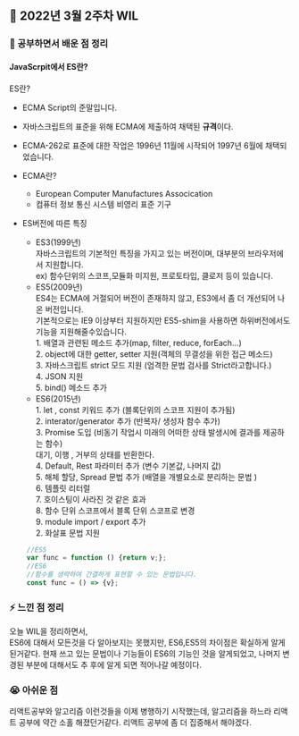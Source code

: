 ## 📆 2022년 3월 2주차 WIL

### 🌱 공부하면서 배운 점 정리

#### JavaScrpit에서 ES란?

ES란?
- ECMA Script의 준말입니다. 
- 자바스크립트의 표준을 위해 ECMA에 제출하여 채택된 **규격**이다. 
- ECMA-262로 표준에 대한 작업은 1996년 11월에 시작되어 1997년 6월에 채택되었습니다.

- ECMA란?
    - European Computer Manufactures Assocication 
    - 컴퓨터 정보 통신 시스템 비영리 표준 기구

- ES버전에 따른 특징
    - ES3(1999년)
    <br> 자바스크립트의 기본적인 특징을 가지고 있는 버전이며, 대부분의 브라우저에서 지원합니다. 
    <br> ex) 함수단위의 스코프,모듈화 미지원, 프로토타입, 클로저 등이 있습니다.
    - ES5(2009년)
    <br> ES4는 ECMA에 거절되어 버전이 존재하지 않고, ES3에서 좀 더 개선되어 나온 버전입니다.
    <br> 기본적으로는 IE9 이상부터 지원하지만 ES5-shim을 사용하면 하위버전에서도 기능을 지원해줄수있습니다.
    <br> 1. 배열과 관련된 메소드 추가(map, filter, reduce, forEach...)
    <br> 2. object에 대한 getter, setter 지원(객체의 무결성을 위한 접근 메소드)
    <br> 3. 자바스크립트 strict 모드 지원 (엄격한 문법 검사를 Strict라고합니다.)
    <br> 4. JSON 지원 
    <br> 5. bind() 메소드 추가
    - ES6(2015년)
    <br> 1. let , const 키워드 추가 (블록단위의 스코프 지원이 추가됨)
    <br> 2. interator/generator 추가 (반복자/ 생성자 함수 추가)
    <br> 3. Promise 도입 (비동기 작업시 미래의 어떠한 상태 발생시에 결과를 제공하는 함수)
    <br> 대기, 이행 , 거부의 상태를 반환한다.
    <br> 4. Default, Rest 파라미터 추가 (변수 기본값, 나머지 값)
    <br> 5. 해체 할당, Spread 문법 추가 (배열을 개별요소로 분리하는 문법 )
    <br> 6. 템플릿 리터럴
    <br> 7. 호이스팅이 사라진 것 같은 효과 
    <br> 8. 함수 단위 스코프에서 블록 단위 스코프로 변경
    <br> 9. module import / export 추가
    <br> 2. 화살표 문법 지원
    ```js
     //ES5
     var func = function () {return v;};
     //ES6
     //함수를 생략하여 간결하게 표현할 수 있는 문법입니다. 
     const func = () => {v};
    ```

### ⚡   느낀 점 정리

오늘 WIL을 정리하면서,<br>
ES6에 대해서 모든것을 다 알아보지는 못했지만, ES6,ES5의 차이점은 확실하게 알게된거같다. 
현재 쓰고 있는 문법이나 기능들이 ES6의 기능인 것을 알게되었고, 나머지 변경된 부분에 대해서도 
추 후에 알게 되면 적어나갈 예정이다. 

### 😭 아쉬운 점
리액트공부와 알고리즘 이런것들을 이제 병행하기 시작했는데, 알고리즘을 하느라 리액트 공부에 약간 소홀
해졌던거같다. 리액트 공부에 좀 더 집중해서 해야겠다.  